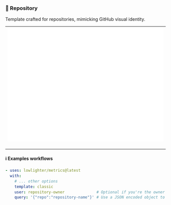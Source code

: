 ### 📘 Repository

Template crafted for repositories, mimicking GitHub visual identity.

<table>
  <td align="center">
    <img src="https://github.com/lowlighter/lowlighter/blob/master/metrics.repository.svg">
    <img width="900" height="1" alt="">
  </td>
</table>

#### ℹ️ Examples workflows

```yaml
- uses: lowlighter/metrics@latest
  with:
    # ... other options
    template: classic
    user: repository-owner              # Optional if you're the owner of target repository
    query: '{"repo":"repository-name"}' # Use a JSON encoded object to pass your repository name in "repo" key
```
